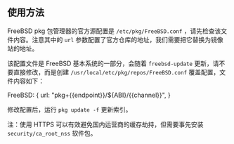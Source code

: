 ## 使用方法

FreeBSD pkg 包管理器的官方源配置是 `/etc/pkg/FreeBSD.conf` ，请先检查该文件内容。注意其中的 `url` 参数配置了官方仓库的地址，我们需要把它替换为镜像站的地址。

该配置文件是 FreeBSD 基本系统的一部分，会随着 `freebsd-update` 更新，请不要直接修改，而是创建 `/usr/local/etc/pkg/repos/FreeBSD.conf` 覆盖配置，文件内容如下：

<tmpl z-input="channel">
FreeBSD: {
  url: "pkg+{{endpoint}}/${ABI}/{{channel}}",
}
</tmpl>

修改配置后，运行 `pkg update -f` 更新索引。

注：使用 HTTPS 可以有效避免国内运营商的缓存劫持，但需要事先安装 `security/ca_root_nss` 软件包。

